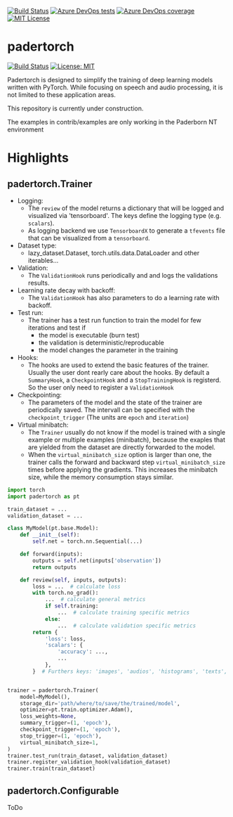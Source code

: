 [![Build Status](https://dev.azure.com/fgnt/fgnt/_apis/build/status/fgnt.padertorch?branchName=master)](https://dev.azure.com/fgnt/fgnt/_build/latest?definitionId=3&branchName=master)
[![Azure DevOps tests](https://img.shields.io/azure-devops/tests/fgnt/fgnt/3)](https://dev.azure.com/fgnt/fgnt/_build/latest?definitionId=3&branchName=master)
[![Azure DevOps coverage](https://img.shields.io/azure-devops/coverage/fgnt/fgnt/3)](https://dev.azure.com/fgnt/fgnt/_build/latest?definitionId=3&branchName=master)
[![MIT License](https://img.shields.io/badge/license-MIT-blue.svg)](https://raw.githubusercontent.com/fgnt/padertorch/master/LICENSE)

# padertorch
[![Build Status](https://dev.azure.com/fgnt/fgnt/_apis/build/status/fgnt.padertorch?branchName=master)](https://dev.azure.com/fgnt/fgnt/_build/latest?definitionId=3&branchName=master)
[![License: MIT](https://img.shields.io/badge/License-MIT-blue.svg)](https://github.com/fgnt/lazy_dataset/blob/master/LICENSE)

Padertorch is designed to simplify the training of deep learning models written with PyTorch.
While focusing on speech and audio processing, it is not limited to these application areas.

This repository is currently under construction.

The examples in contrib/examples are only working in the Paderborn NT environment


# Highlights

## padertorch.Trainer

- Logging:
  - The `review` of the model returns a dictionary that will be logged and visualized via 'tensorboard'. The keys define the logging type (e.g. `scalars`).
  - As logging backend we use `TensorboardX` to generate a `tfevents` file that can be visualized from a `tensorboard`.
- Dataset type: 
  - lazy_dataset.Dataset, torch.utils.data.DataLoader and other iterables...
- Validation:
  - The `ValidationHook` runs periodically and and logs the validations results.
- Learning rate decay with backoff:
  - The `ValidationHook` has also parameters to do a learning rate with backoff.
- Test run: 
  - The trainer has a test run function to train the model for few iterations and test if
    - the model is executable (burn test)
    - the validation is deterministic/reproducable
    - the model changes the parameter in the training
- Hooks:
  - The hooks are used to extend the basic features of the trainer. Usually the user dont rearly care about the hooks. By default a `SummaryHook`, a `CheckpointHook` and a `StopTrainingHook` is registerd. So the user only need to register a `ValidationHook`
- Checkpointing:
  - The parameters of the model and the state of the trainer are periodically saved. The intervall can be specified with the `checkpoint_trigger` (The units are `epoch` and `iteration`)
- Virtual minibatch:
  - The `Trainer` usually do not know if the model is trained with a single example or multiple examples (minibatch), because the exaples that are yielded from the dataset are directly forwarded to the model. 
  - When the `virtual_minibatch_size` option is larger than one, the trainer calls the forward and backward step `virtual_minibatch_size` times before applying the gradients. This increases the minibatch size, while the memory consumption stays similar.


```python
import torch
import padertorch as pt

train_dataset = ...
validation_dataset = ...

class MyModel(pt.base.Model):
    def __init__(self):
        self.net = torch.nn.Sequential(...)

    def forward(inputs):
        outputs = self.net(inputs['observation'])
        return outputs

    def review(self, inputs, outputs):
        loss = ...  # calculate loss
        with torch.no_grad():
            ...  # calculate general metrics
            if self.training:
                ...  # calculate training specific metrics
            else:
                ...  # calculate validation specific metrics
        return {
            'loss': loss,
            'scalars': {
                'accuracy': ...,
                ...
            },
        }  # Furthers keys: 'images', 'audios', 'histograms', 'texts', 'figures'


trainer = padertorch.Trainer(
    model=MyModel(),
    storage_dir='path/where/to/save/the/trained/model',
    optimizer=pt.train.optimizer.Adam(),
    loss_weights=None,
    summary_trigger=(1, 'epoch'),
    checkpoint_trigger=(1, 'epoch'),
    stop_trigger=(1, 'epoch'),
    virtual_minibatch_size=1,
)
trainer.test_run(train_dataset, validation_dataset)
trainer.register_validation_hook(validation_dataset)
trainer.train(train_dataset)
```

## padertorch.Configurable

ToDo
